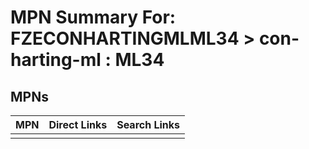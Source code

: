



# MPN Summary For: FZECONHARTINGMLML34 > con-harting-ml : ML34

## MPNs
  

|MPN|Direct Links|Search Links|
| :--- | :--- | :--- |
||||
